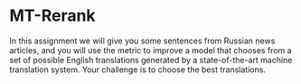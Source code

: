 # MT-Rerank
In this assignment we will give you some sentences from Russian news articles, and you will use the metric to improve a model that chooses from a set of possible English translations generated by a state-of-the-art machine translation system. Your challenge is to choose the best translations.
